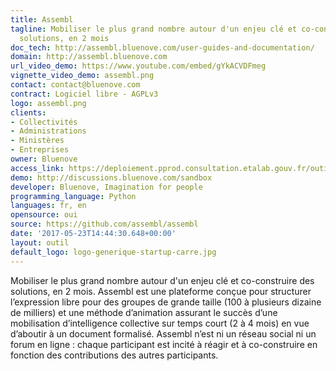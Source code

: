 ```yaml
---
title: Assembl
tagline: Mobiliser le plus grand nombre autour d'un enjeu clé et co-construire des
  solutions, en 2 mois
doc_tech: http://assembl.bluenove.com/user-guides-and-documentation/
domain: http://assembl.bluenove.com
url_video_demo: https://www.youtube.com/embed/gYkACVDFmeg
vignette_video_demo: assembl.png
contact: contact@bluenove.com
contract: Logiciel libre - AGPLv3
logo: assembl.png
clients:
- Collectivités
- Administrations
- Ministères
- Entreprises
owner: Bluenove
access_link: https://deploiement.pprod.consultation.etalab.gouv.fr/outils/assembl
demo: http://discussions.bluenove.com/sandbox
developer: Bluenove, Imagination for people
programming_language: Python
languages: fr, en
opensource: oui
source: https://github.com/assembl/assembl
date: '2017-05-23T14:44:30.648+00:00'
layout: outil
default_logo: logo-generique-startup-carre.jpg
---
```


Mobiliser le plus grand nombre autour d'un enjeu clé et co-construire des solutions, en 2 mois. Assembl est une plateforme conçue pour structurer l’expression libre pour des groupes de grande taille (100 à plusieurs dizaine de milliers) et une méthode d’animation assurant le succès d’une mobilisation d’intelligence collective sur temps court (2 à 4 mois) en vue d’aboutir à un document formalisé. Assembl n’est ni un réseau social ni un forum en ligne : chaque participant est incité à réagir et à co-construire en fonction des contributions des autres participants.